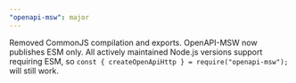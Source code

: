 ```yaml
---
"openapi-msw": major
---
```


Removed CommonJS compilation and exports. OpenAPI-MSW now publishes ESM only. All actively maintained Node.js versions support requiring ESM, so `const { createOpenApiHttp } = require("openapi-msw");` will still work.

